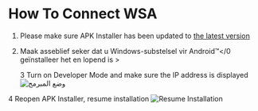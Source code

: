 # How To Connect WSA
1. Please make sure APK Installer has been updated to [the latest version](https://www.microsoft.com/store/productId/9P2JFQ43FPPG "APK Installer")
2. </a>Maak asseblief seker dat u
Windows-substelsel vir Android™</0 geïnstalleer het en lopend is ></li> 
   
   3 Turn on Developer Mode and make sure the IP address is displayed ![وضع المبرمج](https://raw.githubusercontent.com/Paving-Base/APK-Installer/screenshots/Documents/Tutorials/How%20To%20Connect%20WSA/Images/Snipaste_2022-10-02_19-02-09.png)

4 Reopen APK Installer, resume installation ![Resume Installation](https://raw.githubusercontent.com/Paving-Base/APK-Installer/screenshots/Documents/Tutorials/How%20To%20Connect%20WSA/Images/Snipaste_2022-10-02_17-34-04.png)</ol>
